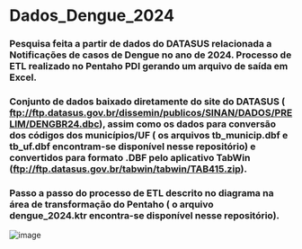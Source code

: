 # Dados_Dengue_2024
### Pesquisa feita a partir de dados do DATASUS relacionada a Notificações de casos de Dengue no ano de 2024. Processo de ETL realizado no Pentaho PDI gerando um arquivo de saída em Excel.

### Conjunto de dados baixado diretamente do site do DATASUS ( ftp://ftp.datasus.gov.br/dissemin/publicos/SINAN/DADOS/PRELIM/DENGBR24.dbc), assim como os dados para conversão dos códigos dos municípios/UF ( os arquivos tb_municip.dbf e  tb_uf.dbf encontram-se disponível nesse repositório) e convertidos para formato .DBF pelo aplicativo TabWin (ftp://ftp.datasus.gov.br/tabwin/tabwin/TAB415.zip).

### Passo a passo do processo de ETL descrito no diagrama na área de transformação do Pentaho ( o arquivo dengue_2024.ktr encontra-se disponível nesse repositório).


![image](https://github.com/jrafael23/Dados_Dengue_2024/assets/130203423/301a85cd-895e-4c79-877f-a6a176e6a1a0)
